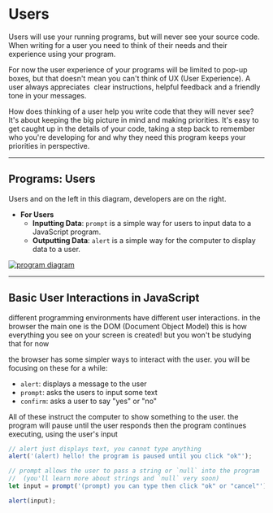 # Users

Users will use your running programs, but will never see your source code. When
writing for a user you need to think of their needs and their experience using
your program.

For now the user experience of your programs will be limited to pop-up boxes,
but that doesn't mean you can't think of UX (User Experience). A user always
appreciates  clear instructions, helpful feedback and a friendly tone in your
messages.

How does thinking of a user help you write code that they will never see? It's
about keeping the big picture in mind and making priorities. It's easy to get
caught up in the details of your code, taking a step back to remember who you're
developing for and why they need this program keeps your priorities in
perspective.

---

## Programs: Users

Users and on the left in this diagram, developers are on the right.

- **For Users**
  - **Inputting Data**: `prompt` is a simple way for users to input data to a
    JavaScript program.
  - **Outputting Data**: `alert` is a simple way for the computer to display
    data to a user.

[![program diagram](./a-program.png)](https://excalidraw.com/#json=40qMI89WByj9Yhhh94Ghg,4zpL-AmDgpnbyFJWJfNQhg)

---

## Basic User Interactions in JavaScript

different programming environments have different user interactions. in the browser the main one is the DOM (Document Object Model) this is how everything you see on your screen is created! but you won't be studying that for now

the browser has some simpler ways to interact with the user. you will be focusing on these for a while:

- `alert`: displays a message to the user
- `prompt`: asks the users to input some text
- `confirm`: asks a user to say "yes" or "no"

All of these instruct the computer to show something to the user. the program will pause until the user responds then the program continues executing, using the user's input

```js
// alert just displays text, you cannot type anything
alert('(alert) hello! the program is paused until you click "ok"');

// prompt allows the user to pass a string or `null` into the program
//  (you'll learn more about strings and `null` very soon)
let input = prompt('(prompt) you can type then click "ok" or "cancel"');

alert(input);
```

